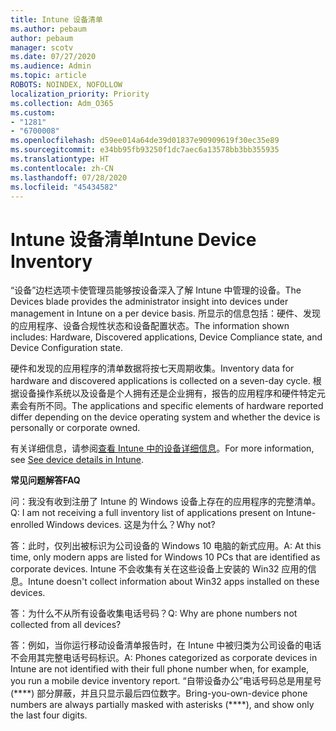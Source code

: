 ```yaml
---
title: Intune 设备清单
ms.author: pebaum
author: pebaum
manager: scotv
ms.date: 07/27/2020
ms.audience: Admin
ms.topic: article
ROBOTS: NOINDEX, NOFOLLOW
localization_priority: Priority
ms.collection: Adm_O365
ms.custom:
- "1281"
- "6700008"
ms.openlocfilehash: d59ee014a64de39d01837e90909619f30ec35e89
ms.sourcegitcommit: e34bb95fb93250f1dc7aec6a13578bb3bb355935
ms.translationtype: HT
ms.contentlocale: zh-CN
ms.lasthandoff: 07/28/2020
ms.locfileid: "45434582"
---
```

# <a name="intune-device-inventory"></a><span data-ttu-id="aae41-102">Intune 设备清单</span><span class="sxs-lookup"><span data-stu-id="aae41-102">Intune Device Inventory</span></span>

<span data-ttu-id="aae41-103">“设备”边栏选项卡使管理员能够按设备深入了解 Intune 中管理的设备。</span><span class="sxs-lookup"><span data-stu-id="aae41-103">The Devices blade provides the administrator insight into devices under management in Intune on a per device basis.</span></span> <span data-ttu-id="aae41-104">所显示的信息包括：硬件、发现的应用程序、设备合规性状态和设备配置状态。</span><span class="sxs-lookup"><span data-stu-id="aae41-104">The information shown includes: Hardware, Discovered applications, Device Compliance state, and Device Configuration state.</span></span>

<span data-ttu-id="aae41-105">硬件和发现的应用程序的清单数据将按七天周期收集。</span><span class="sxs-lookup"><span data-stu-id="aae41-105">Inventory data for hardware and discovered applications is collected on a seven-day cycle.</span></span> <span data-ttu-id="aae41-106">根据设备操作系统以及设备是个人拥有还是企业拥有，报告的应用程序和硬件特定元素会有所不同。</span><span class="sxs-lookup"><span data-stu-id="aae41-106">The applications and specific elements of hardware reported differ depending on the device operating system and whether the device is personally or corporate owned.</span></span>

<span data-ttu-id="aae41-107">有关详细信息，请参阅[查看 Intune 中的设备详细信息](https://docs.microsoft.com/intune/device-inventory)。</span><span class="sxs-lookup"><span data-stu-id="aae41-107">For more information, see [See device details in Intune](https://docs.microsoft.com/intune/device-inventory).</span></span>

<span data-ttu-id="aae41-108">**常见问题解答**</span><span class="sxs-lookup"><span data-stu-id="aae41-108">**FAQ**</span></span>

<span data-ttu-id="aae41-109">问：我没有收到注册了 Intune 的 Windows 设备上存在的应用程序的完整清单。</span><span class="sxs-lookup"><span data-stu-id="aae41-109">Q: I am not receiving a full inventory list of applications present on Intune-enrolled Windows devices.</span></span> <span data-ttu-id="aae41-110">这是为什么？</span><span class="sxs-lookup"><span data-stu-id="aae41-110">Why not?</span></span>

<span data-ttu-id="aae41-111">答：此时，仅列出被标识为公司设备的 Windows 10 电脑的新式应用。</span><span class="sxs-lookup"><span data-stu-id="aae41-111">A: At this time, only modern apps are listed for Windows 10 PCs that are identified as corporate devices.</span></span> <span data-ttu-id="aae41-112">Intune 不会收集有关在这些设备上安装的 Win32 应用的信息。</span><span class="sxs-lookup"><span data-stu-id="aae41-112">Intune doesn't collect information about Win32 apps installed on these devices.</span></span>

<span data-ttu-id="aae41-113">答：为什么不从所有设备收集电话号码？</span><span class="sxs-lookup"><span data-stu-id="aae41-113">Q: Why are phone numbers not collected from all devices?</span></span>

<span data-ttu-id="aae41-114">答：例如，当你运行移动设备清单报告时，在 Intune 中被归类为公司设备的电话不会用其完整电话号码标识。</span><span class="sxs-lookup"><span data-stu-id="aae41-114">A: Phones categorized as corporate devices in Intune are not identified with their full phone number when, for example, you run a mobile device inventory report.</span></span> <span data-ttu-id="aae41-115">“自带设备办公”电话号码总是用星号 (\*\*\*\*) 部分屏蔽，并且只显示最后四位数字。</span><span class="sxs-lookup"><span data-stu-id="aae41-115">Bring-you-own-device phone numbers are always partially masked with asterisks (\*\*\*\*), and show only the last four digits.</span></span>